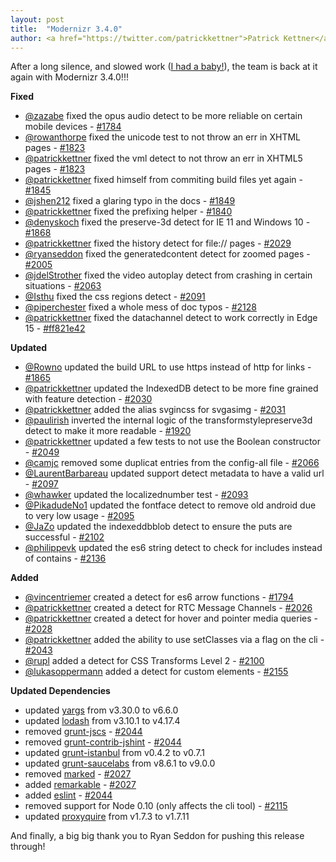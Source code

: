 ```yaml
---
layout: post
title:  "Modernizr 3.4.0"
author: <a href="https://twitter.com/patrickkettner">Patrick Kettner</a>
---
```


After a long silence, and slowed work ([I had a baby!](https://twitter.com/patrickkettner/status/700698003519082500)), the team is back at it again with Modernizr 3.4.0!!!

**Fixed**
- [@zazabe](https://github.com/zazabe) fixed the opus audio detect to be more reliable on certain mobile devices - [#1784](https://github.com/Modernizr/Modernizr/pull/1784)
- [@rowanthorpe](https://github.com/rowanthorpe) fixed the unicode test to not throw an err in XHTML pages - [#1823](https://github.com/Modernizr/Modernizr/pull/1823)
- [@patrickkettner](https://github.com/patrickkettner) fixed the vml detect to not throw an err in XHTML5 pages - [#1823](https://github.com/Modernizr/Modernizr/pull/1823)
- [@patrickkettner](https://github.com/patrickkettner) fixed himself from commiting build files yet again - [#1845](https://github.com/Modernizr/Modernizr/pull/1845)
- [@jshen212](https://github.com/jshen212) fixed a glaring typo in the docs - [#1849](https://github.com/Modernizr/Modernizr/pull/1849)
- [@patrickkettner](https://github.com/patrickkettner) fixed the prefixing helper - [#1840](https://github.com/Modernizr/Modernizr/pull/1840)
- [@denyskoch](https://github.com/denyskoch) fixed the preserve-3d detect for IE 11 and Windows 10 - [#1868](https://github.com/Modernizr/Modernizr/pull/1868)
- [@patrickkettner](https://github.com/patrickkettner) fixed the history detect for file:// pages - [#2029](https://github.com/Modernizr/Modernizr/pull/2029)
- [@ryanseddon](https://github.com/ryanseddon) fixed the generatedcontent detect for zoomed pages - [#2005](https://github.com/Modernizr/Modernizr/pull/2005)
- [@jdelStrother](https://github.com/jdelStrother) fixed the video autoplay detect from crashing in certain situations - [#2063](https://github.com/Modernizr/Modernizr/pull/2063)
- [@Isthu](https://github.com/Isthu) fixed the css regions detect - [#2091](https://github.com/Modernizr/Modernizr/pull/2091)
- [@piperchester](https://github.com/piperchester) fixed a whole mess of doc typos - [#2128](https://github.com/Modernizr/Modernizr/pull/2128)
- [@patrickkettner](https://github.com/patrickkettner) fixed the datachannel detect to work correctly in Edge 15 - [#ff821e42](https://github.com/Modernizr/Modernizr/pull/)

**Updated**
- [@Rowno](https://github.com/Rowno) updated the build URL to use https instead of http for links - [#1865](https://github.com/Modernizr/Modernizr/pull/1865)
- [@patrickkettner](https://github.com/patrickkettner) updated the IndexedDB detect to be more fine grained with feature detection - [#2030](https://github.com/Modernizr/Modernizr/pull/2030)
- [@patrickkettner](https://github.com/patrickkettner) added the alias svgincss for svgasimg - [#2031](https://github.com/Modernizr/Modernizr/pull/2031)
- [@paulirish](https://github.com/paulirish) inverted the internal logic of the transformstylepreserve3d detect to make it more readable - [#1920](https://github.com/Modernizr/Modernizr/pull/1920)
- [@patrickkettner](https://github.com/patrickkettner) updated a few tests to not use the Boolean constructor - [#2049](https://github.com/Modernizr/Modernizr/pull/2049)
- [@camjc](https://github.com/camjc) removed some duplicat entries from the config-all file - [#2066](https://github.com/Modernizr/Modernizr/pull/2066)
- [@LaurentBarbareau](https://github.com/LaurentBarbareau) updated support detect metadata to have a valid url - [#2097](https://github.com/Modernizr/Modernizr/pull/2097)
- [@whawker](https://github.com/whawker) updated the localizednumber test - [#2093](https://github.com/Modernizr/Modernizr/pull/2093)
- [@PikadudeNo1](https://github.com/PikadudeNo1) updated the fontface detect to remove old android due to very low usage - [#2095](https://github.com/Modernizr/Modernizr/pull/2095)
- [@JaZo](https://github.com/JaZo) updated the indexeddbblob detect to ensure the puts are successful - [#2102](https://github.com/Modernizr/Modernizr/pull/2102)
- [@philippevk](https://github.com/philippevk) updated the es6 string detect to check for includes instead of contains - [#2136](https://github.com/Modernizr/Modernizr/pull/2136)

**Added**
- [@vincentriemer](https://github.com/vincentriemer) created a detect for es6 arrow functions - [#1794](https://github.com/Modernizr/Modernizr/pull/1794)
- [@patrickkettner](https://github.com/patrickkettner) created a detect for RTC Message Channels - [#2026](https://github.com/Modernizr/Modernizr/pull/2026)
- [@patrickkettner](https://github.com/patrickkettner) created a detect for hover and pointer media queries - [#2028](https://github.com/Modernizr/Modernizr/pull/2028)
- [@patrickkettner](https://github.com/patrickkettner) added the ability to use setClasses via a flag on the cli - [#2043](https://github.com/Modernizr/Modernizr/pull/2043)
- [@rupl](https://github.com/rupl) added a detect for CSS Transforms Level 2 - [#2100](https://github.com/Modernizr/Modernizr/pull/2100)
- [@lukasoppermann](https://github.com/lukasoppermann) added a detect for custom elements - [#2155](https://github.com/Modernizr/Modernizr/pull/2155)

**Updated Dependencies**
- updated [yargs](https://www.npmjs.com/package/yargs) from v3.30.0 to v6.6.0
- updated [lodash](https://www.npmjs.com/package/lodash) from v3.10.1 to v4.17.4
- removed [grunt-jscs](https://www.npmjs.com/package/grunt-jscs) - [#2044](https://github.com/Modernizr/Modernizr/pull/2044)
- removed [grunt-contrib-jshint](https://www.npmjs.com/package/grunt-contrib-jshint) - [#2044](https://github.com/Modernizr/Modernizr/pull/2044)
- updated [grunt-istanbul](https://www.npmjs.com/package/grunt-istanbul) from v0.4.2 to v0.7.1
- updated [grunt-saucelabs](https://www.npmjs.com/package/grunt-saucelabs) from v8.6.1 to v9.0.0
- removed [marked](https://www.npmjs.com/package/marked) - [#2027](https://github.com/Modernizr/Modernizr/pull/2027)
- added [remarkable](https://www.npmjs.com/package/remarkable) - [#2027](https://github.com/Modernizr/Modernizr/pull/2027)
- added [eslint](https://www.npmjs.com/package/eslint) - [#2044](https://github.com/Modernizr/Modernizr/pull/2044)
- removed support for Node 0.10 (only affects the cli tool) - [#2115](https://github.com/Modernizr/Modernizr/pull/2115)
- updated [proxyquire](https://www.npmjs.com/package/proxyquite) from v1.7.3 to v1.7.11


And finally, a big big thank you to Ryan Seddon for pushing this release through!
